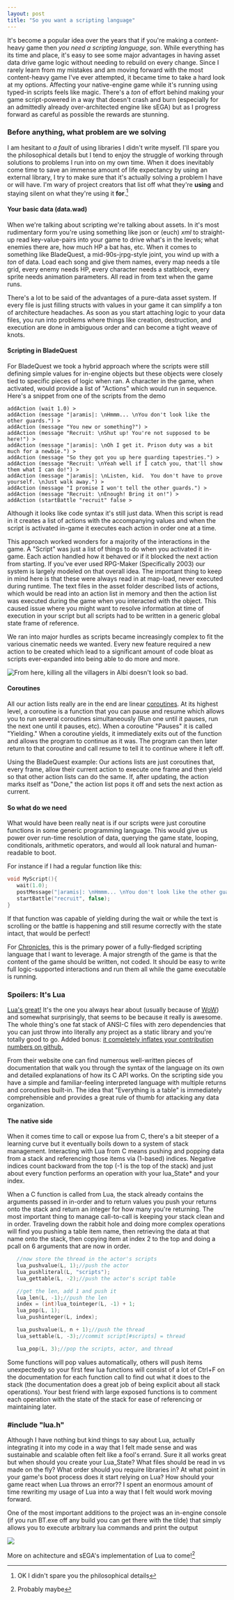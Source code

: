 ```yaml
---
layout: post
title: "So you want a scripting language"
---
```

It's become a popular idea over the years that if you're making a content-heavy game then _you need a scripting language, son_. While everything has its time and place, it's easy to see some major advantages in having asset data drive game logic without needing to rebuild on every change.  Since I rarely learn from my mistakes and am moving forward with the most content-heavy game I've ever attempted, it became time to take a hard look at my options.  Affecting your native-engine game while it's running using typed-in scripts feels like magic.  There's a _ton_ of effort behind making your game script-powered in a way that doesn't crash and burn (especially for an admittedly already over-architected engine like sEGA) but as I progress forward as careful as possible the rewards are stunning.

### Before anything, what problem are we solving

I am hesitant to _a fault_ of using libraries I didn't write myself. I'll spare you the philosophical details but I tend to enjoy the struggle of working through solutions to problems I run into on my own time.  When it does inevitably come time to save an immense amount of life expectancy by using an external library, I try to make sure that it's actually solving a problem I have or will have.  I'm wary of project creators that list off what they're **using** and staying silent on what they're using it **for**.[^1]

#### Your basic data (data.wad)

When we're talking about scripting we're talking about assets.  In it's most rudimentary form you're using something like json or (euch) _xml_ to straight-up read key-value-pairs into your game to drive what's in the levels; what enemies there are, how much HP a bat has, etc.  When it comes to something like BladeQuest, a mid-90s-jrpg-style joint, you wind up with a _ton_ of data.  Load each song and give them names, every map needs a tile grid, every enemy needs HP, every character needs a statblock, every sprite needs animation parameters. All read in from text when the game runs.

There's a lot to be said of the advantages of a pure-data asset system.  If every file is just filling structs with values in your game it can simplify a ton of architecture headaches.  As soon as you start attaching logic to your data files, you run into problems where things like creation, destruction, and execution are done in ambiguous order and can become a tight weave of knots.

#### Scripting in BladeQuest

For BladeQuest we took a hybrid approach where the scripts were still defining simple values for in-engine objects but these objects were closely tied to specific pieces of logic when ran.  A character in the game, when activated, would provide a list of "Actions" which would run in sequence.  Here's a snippet from one of the scripts from the demo

~~~
addAction (wait 1.0) >
addAction (message "|aramis|: \nHmmm... \nYou don't look like the other guards.") >
addAction (message "You new or something?") >
addAction (message "Recruit: \nShut up! You're not supposed to be here!") >
addAction (message "|aramis|: \nOh I get it. Prison duty was a bit much for a newbie.") >
addAction (message "So they got you up here guarding tapestries.") >
addAction (message "Recruit: \nYeah well if I catch you, that'll show them what I can do!") >
addAction (message "|aramis|: \nListen, kid.  You don't have to prove yourself. \nJust walk away.") >
addAction (message "I promise I won't tell the other guards.") >
addAction (message "Recruit: \nEnough! Bring it on!") >
addAction (startBattle "recruit" false >
~~~

Although it looks like code syntax it's still just data.  When this script is read in it creates a list of actions with the accompanying values and when the script is activated in-game it executes each action in order one at a time.

This approach worked wonders for a majority of the interactions in the game.  A "Script" was just a list of things to do when you activated it in-game. Each action handled how it behaved or if it blocked the next action from starting. If you've ever used RPG-Maker (Specifically 2003) our system is largely modeled on that overall idea.  The important thing to keep in mind here is that these were always read in at map-load, never executed during runtime.  The text files in the asset folder described lists of actions, which would be read into an action list in memory and then the action list was executed during the game when you interacted with the object.  This caused issue where you might want to resolve information at time of execution in your script but all scripts had to be written in a generic global state frame of reference.

We ran into major hurdles as scripts became increasingly complex to fit the various cinematic needs we wanted.  Every new feature required a new action to be created which lead to a significant amount of code bloat as scripts ever-expanded into being able to do more and more.

![](http://i.imgur.com/DXJ7Y3E.gif "From here, killing all the villagers in Albi doesn't look so bad.")

#### Coroutines

All our action lists really are in the end are linear [coroutines](https://en.wikipedia.org/wiki/Coroutine).  At its highest level, a coroutine is a function that you can pause and resume which allows you to run several coroutines simultaneously (Run one until it pauses, run the next one until it pauses, etc).  When a coroutine "Pauses" it is called "Yielding."   When a coroutine yields, it immediately exits out of the function and allows the program to continue as it was.  The program can then later return to that coroutine and call resume to tell it to continue where it left off.

Using the BladeQuest example:  Our actions lists are just coroutines that, every frame, allow their current action to execute one frame and then yield so that other action lists can do the same.  If, after updating, the action marks itself as "Done," the action list pops it off and sets the next action as current.

#### So what do we need

What would have been really neat is if our scripts were just coroutine functions in some generic programming language.  This would give us power over run-time resolution of data, querying the game state, looping, conditionals, arithmetic operators, and would all look natural and human-readable to boot.

For instance if I had a regular function like this:

~~~ C
void MyScript(){
   wait(1.0);
   postMessage("|aramis|: \nHmmm... \nYou don't look like the other guards.");
   startBattle("recruit", false);
}
~~~

If that function was capable of yielding during the wait or while the text is scrolling or the battle is happening and still resume correctly with the state intact, that would be perfect!

For [Chronicles](/2015/11/17/heres-what-im-making-with-sega.html), this is the primary power of a fully-fledged scripting language that I want to leverage.  A major strength of the game is that the content of the game should be written, not coded.  It should be easy to write full logic-supported interactions and run them all while the game executable is running.

### Spoilers: It's Lua

[Lua's great!](https://www.lua.org) It's the one you always hear about (usually because of [WoW](http://wowwiki.wikia.com/wiki/Lua)) and somewhat surprisingly, that seems to be because it really is awesome. The whole thing's one fat stack of ANSI-C files with zero dependencies that you can just throw into literally any project as a static library and you're totally good to go. Added bonus: [it completely inflates your contribution numbers on github.](https://github.com/p4r4digm/sega/commit/0b20556b704dc68ef9a32d54df02d260fb9cd185)

From their website one can find numerous well-written pieces of documentation that walk you through the syntax of the language on its own and detailed explanations of how its C API works.  On the scripting side you have a simple and familiar-feeling interpreted language with multiple returns and coroutines built-in. The idea that "Everything is a table" is immediately comprehensible and provides a great rule of thumb for attacking any data organization.

#### The native side

When it comes time to call or expose lua from C, there's a bit steeper of a learning curve but it eventually boils down to a system of stack management.  Interacting with Lua from C means pushing and popping data from a stack and referencing those items via (1-based) indices.  Negative indices count backward from the top (-1 is the top of the stack) and just about every function performs an operation with your lua_State* and your index.

When a C function is called from Lua, the stack already contains the arguments passed in in-order and to return values you push your returns onto the stack and return an integer for how many you're returning.  The most important thing to manage call-to-call is keeping your stack clean and in order.  Traveling down the rabbit hole and doing more complex operations will find you pushing a table item name, then retrieving the data at that name onto the stack, then copying item at index 2 to the top and doing a pcall on 6 arguments that are now in order.  

~~~ C
   //now store the thread in the actor's scripts
   lua_pushvalue(L, 1);//push the actor
   lua_pushliteral(L, "scripts");
   lua_gettable(L, -2);//push the actor's script table

   //get the len, add 1 and push it
   lua_len(L, -1);//push the len
   index = (int)lua_tointeger(L, -1) + 1;
   lua_pop(L, 1);
   lua_pushinteger(L, index);

   lua_pushvalue(L, n + 1);//push the thread
   lua_settable(L, -3);//commit script[#scripts] = thread

   lua_pop(L, 3);//pop the scripts, actor, and thread
~~~

Some functions will pop values automatically, others will push items unexpectedly so your first few lua functions will consist of a lot of Ctrl+F on the documentation for each function call to find out what it does to the stack (the documentation does a great job of being explicit about all stack operations).  Your best friend with large exposed functions is to comment each operation with  the state  of the stack for ease of referencing or maintaining later.

### #include "lua.h"

Although I have nothing but kind things to say about Lua, actually integrating it into my code in a way that I felt made sense and was sustainable and scalable often felt like a fool's errand.  Sure it all works great but when should you create your Lua_State? What files should be read in vs made on the fly?  What order should you require libraries in?  At what point in your game's boot process does it start relying on Lua?  How should your game react when Lua throws an error??  I spent an enormous amount of time rewriting my usage of Lua into a way that I felt would work moving forward.

One of the most important additions to the project was an in-engine console (if you run BT.exe off any build you can get there with the tilde) that simply allows you to execute arbitrary lua commands and print the output

[![](http://i.imgur.com/RBdwF7d.png)](https://www.youtube.com/watch?v=hb6pgZX6jG8)

More on achitecture and sEGA's implementation of Lua to come![^2]

[^1]: OK I didn't spare you the philosophical details
[^2]: Probably maybe
